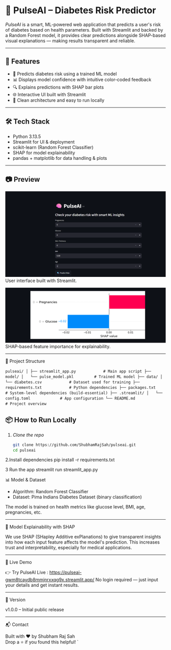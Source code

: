 # 🧠 PulseAI – Diabetes Risk Predictor

*PulseAI* is a smart, ML-powered web application that predicts a user's risk of diabetes based on health parameters. Built with Streamlit and backed by a Random Forest model, it provides clear predictions alongside SHAP-based visual explanations — making results transparent and reliable.

---

## 🚀 Features

- 🧪 Predicts diabetes risk using a trained ML model
- 📊 Displays model confidence with intuitive color-coded feedback
- 🔍 Explains predictions with SHAP bar plots
- 🌐 Interactive UI built with Streamlit
- 🧰 Clean architecture and easy to run locally

---


## 🛠 Tech Stack

- Python 3.13.5
- Streamlit for UI & deployment
- scikit-learn (Random Forest Classifier)
- SHAP for model explainability
- pandas + matplotlib for data handling & plots

---

## 📷 Preview


![App UI](screenshot/screenshot_UI.png)
User interface built with Streamlit.

![SHAP Plot](screenshot/screenshot_barplot.png)  
SHAP-based feature importance for explainability.

---

📁 Project Structure

`
pulseai/
│
├── streamlit_app.py            # Main app script
├── model/
│   └── pulse_model.pkl         # Trained ML model
├── data/
│   └── diabetes.csv            # Dataset used for training
├── requirements.txt            # Python dependencies
├── packages.txt                # System-level dependencies (build-essential)
├── .streamlit/
│   └── config.toml             # App configuration
└── README.md                   # Project overview
`



## 📦 How to Run Locally

1. *Clone the repo*
   ```bash
   git clone https://github.com/ShubhamRajSah/pulseai.git
   cd pulseai

2.Install dependencies
pip install -r requirements.txt

3 Run the app
streamlit run streamlit_app.py


📊 Model & Dataset

- Algorithm: Random Forest Classifier
- Dataset: Pima Indians Diabetes Dataset (binary classification)

The model is trained on health metrics like glucose level, BMI, age, pregnancies, etc.

---

🧠 Model Explainability with SHAP

We use SHAP (SHapley Additive exPlanations) to give transparent insights into how each input feature affects the model's prediction. This increases trust and interpretability, especially for medical applications.

---

🔗 Live Demo

👉 Try PulseAI Live  : https://pulseai-gwm8tcaydb8mmjnrxxqg9x.streamlit.app/
No login required — just input your details and get instant results.

---

🏁 Version

v1.0.0 – Initial public release

---

📬 Contact

Built with ❤ by Shubham Raj Sah  
Drop a ⭐ if you found this helpful!
`
